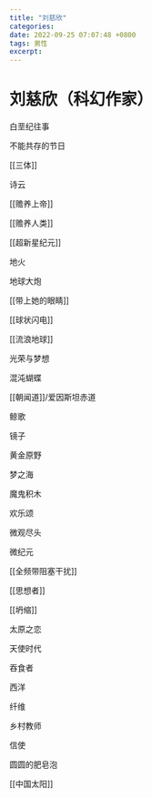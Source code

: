 ```yaml
---
title: "刘慈欣"
categories: 
date: 2022-09-25 07:07:48 +0800
tags: 男性
excerpt: 
---
```







# 刘慈欣（科幻作家）


白垩纪往事

不能共存的节日

[[三体]]

诗云

[[赡养上帝]]

[[赡养人类]]

[[超新星纪元]]

地火

地球大炮

[[带上她的眼睛]]

[[球状闪电]]

[[流浪地球]]

光荣与梦想

混沌蝴蝶

[[朝闻道]]/爱因斯坦赤道

鲸歌

镜子

黄金原野

梦之海

魔鬼积木

欢乐颂

微观尽头

微纪元

[[全频带阻塞干扰]]

[[思想者]]

[[坍缩]]

太原之恋

天使时代

吞食者

西洋

纤维

乡村教师

信使

圆圆的肥皂泡

[[中国太阳]]










